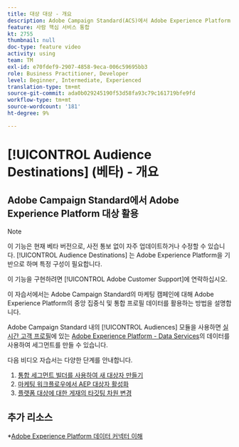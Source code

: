 ```yaml
---
title: 대상 대상 - 개요
description: Adobe Campaign Standard(ACS)에서 Adobe Experience Platform(AEP) 대상을 활용하는 방법 학습
feature: 사람 핵심 서비스 통합
kt: 2755
thumbnail: null
doc-type: feature video
activity: using
team: TM
exl-id: e70fdef9-2907-4858-9eca-006c59695bb3
role: Business Practitioner, Developer
level: Beginner, Intermediate, Experienced
translation-type: tm+mt
source-git-commit: ada0b029245190f53d58fa93c79c161719bfe9fd
workflow-type: tm+mt
source-wordcount: '181'
ht-degree: 9%

---
```


# [!UICONTROL Audience Destinations] (베타) - 개요

## Adobe Campaign Standard에서 Adobe Experience Platform 대상 활용

>[!NOTE]
>
>이 기능은 현재 베타 버전으로, 사전 통보 없이 자주 업데이트하거나 수정할 수 있습니다. [!UICONTROL Audience Destinations] 는 Adobe Experience Platform을 기반으로 하며 특정 구성이 필요합니다.
>
>이 기능을 구현하려면 [!UICONTROL Adobe Customer Support]에 연락하십시오.


이 자습서에서는 Adobe Campaign Standard의 마케팅 캠페인에 대해 Adobe Experience Platform의 중앙 집중식 및 통합 프로필 데이터를 활용하는 방법을 설명합니다.

Adobe Campaign Standard 내의 [!UICONTROL Audiences] 모듈을 사용하면 [실시간 고객 프로필](https://docs.adobe.com/content/help/en/platform-learn/tutorials/profiles/understanding-the-real-time-customer-profile.html)에 있는 [Adobe Experience Platform - Data Services](https://www.adobe.io/apis/experienceplatform/home/services.html)의 데이터를 사용하여 세그먼트를 만들 수 있습니다.

다음 비디오 자습서는 다양한 단계를 안내합니다.

1. [통합 세그먼트 빌더를 사용하여 새 대상자 만들기](/help/profiles-and-audiences/audience-destinations/creating-audiences-using-segment-builder.md)
2. [마케팅 워크플로우에서 AEP 대상자 활성화](/help/profiles-and-audiences/audience-destinations/activating-aep-audiences.md)
3. [플랫폼 대상에 대한 게재의 타깃팅 차원 변경](/help/profiles-and-audiences/audience-destinations/changing-targeting-dimension.md)

## 추가 리소스

*[Adobe Experience Platform 데이터 커넥터 이해](/help/administrating/adobe-experience-platform-data-connector/understanding-the-adobe-experience-platform-data-connector.md)
